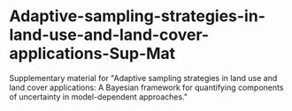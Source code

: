 # Adaptive-sampling-strategies-in-land-use-and-land-cover-applications-Sup-Mat
Supplementary material for "Adaptive sampling strategies in land use and land cover applications: A Bayesian framework for quantifying components of uncertainty in model-dependent approaches."
